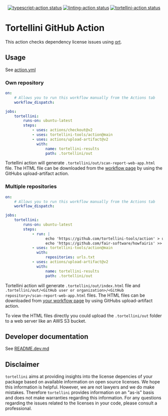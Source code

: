 <p align="center">
  <a href="https://github.com/tortellini-tools/action/actions"><img alt="typescript-action status" src="https://github.com/tortellini-tools/action/workflows/build-test/badge.svg"></a>
  <a href="https://github.com/tortellini-tools/action/actions"><img alt="linting-action status" src="https://github.com/tortellini-tools/action/workflows/linting/badge.svg"></a>
  <a href="https://github.com/tortellini-tools/action/actions/workflows/usage.yml"><img alt="tortellini-action status" src="https://github.com/tortellini-tools/action/actions/workflows/usage.yml/badge.svg"></a>
</p>

# Tortellini GitHub Action

This action checks dependency license issues using [ort](https://github.com/oss-review-toolkit/ort).

<!-- ## Inputs

### `who-to-greet`

**Required** The name of the person to greet. Default `"World"`.

## Outputs -->

## Usage

See [action.yml](action.yml)

### Own repository

```yaml
on:
    # Allows you to run this workflow manually from the Actions tab
    workflow_dispatch:

jobs:
    tortellini:
        runs-on: ubuntu-latest
        steps:
            - uses: actions/checkout@v2
            - uses: tortellini-tools/action@main
            - uses: actions/upload-artifact@v2
              with:
                  name: tortellini-results
                  path: .tortellini/out
```

Tortellini action will generate `.tortellini/out/scan-report-web-app.html` file.
The HTML file can be downloaded from the [workflow page](https://github.com/actions/upload-artifact#where-does-the-upload-go) by using the GitHubs upload-artifact action.

### Multiple repositories

```yaml
on:
    # Allows you to run this workflow manually from the Actions tab
    workflow_dispatch:

jobs:
    tortellini:
        runs-on: ubuntu-latest
        steps:
            - run: |
                  echo 'https://github.com/tortellini-tools/action' > urls.txt
                  echo 'https://github.com/fair-software/howfairis' >> urls.txt
            - uses: tortellini-tools/action@main
              with:
                  repositories: urls.txt
            - uses: actions/upload-artifact@v2
              with:
                  name: tortellini-results
                  path: .tortellini/out
```

Tortellini action will generate `.tortellini/out/index.html` file and `.tortellini/out/<GitHub user or organization>/<GitHub repository>/scan-report-web-app.html` files.
The HTML files can be downloaded from [your workflow page](https://github.com/actions/upload-artifact#where-does-the-upload-go) by using GitHubs upload-artifact action.

To view the HTML files directly you could upload the `.tortellini/out` folder to a web server like an AWS S3 bucket.

## Developer documentation

See [README.dev.md](README.dev.md)

## Disclaimer

`tortellini` aims at providing insights into the license depencies of your package based on available information on open source licenses. We hope this information is helpful. However, we are not lawyers and we do make mistakes. Therefore `tortellini` provides information on an "as-is" basis and does not make warranties regarding this information. For any questions regarding the issues related to the licenses in your code, please consult a professional.
